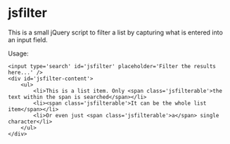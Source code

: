 jsfilter
========

This is a small jQuery script to filter a list by capturing what is entered into an input field.

Usage:

	<input type='search' id='jsfilter' placeholder='Filter the results here...' />
	<div id='jsfilter-content'>
		<ul>
			<li>This is a list item. Only <span class='jsfilterable'>the text within the span is searched</span></li>
			<li><span class='jsfilterable'>It can be the whole list item</span></li>
			<li>Or even just <span class='jsfilterable'>a</span> single character</li>
		</ul>
	</div>


